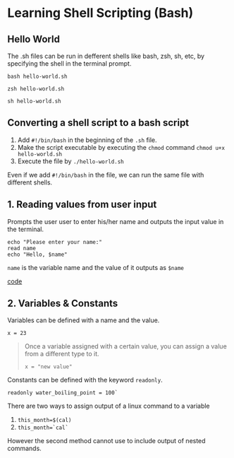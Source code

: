 # Learning Shell Scripting (Bash)
## Hello World
The .sh files can be run in defferent shells like bash, zsh, sh, etc, by specifying the shell in the terminal prompt. 
 
`bash hello-world.sh`

 `zsh hello-world.sh`
 
 `sh hello-world.sh` 

## Converting a shell script to a bash script
 1. Add `#!/bin/bash` in the beginning of the `.sh` file.
 2. Make the script executable by executing the `chmod` command `chmod u+x hello-world.sh`
 3. Execute the file by `./hello-world.sh`

Even if we add `#!/bin/bash` in the file, we can run the same file with different shells.

## 1. Reading values from user input
Prompts the user user to enter his/her name and outputs the input value in the terminal.
```
echo "Please enter your name:"
read name
echo "Hello, $name"
```

`name` is the variable name and the value of it outputs as `$name`

[code](./1_read_values_user_prompts)

## 2. Variables & Constants
Variables can be defined with a name and the value. 

```
x = 23
```

> Once a variable assigned with a certain value, you can assign a value from a different type to it.
> 
> `x = "new value"`

Constants can be defined with the keyword `readonly`. 

```
readonly water_boiling_point = 100`
```

There are two ways to assign output of a linux command to a variable

1. `this_month=$(cal)`
2. ``this_month=`cal` ``

However the second method cannot use to include output of nested commands. 


